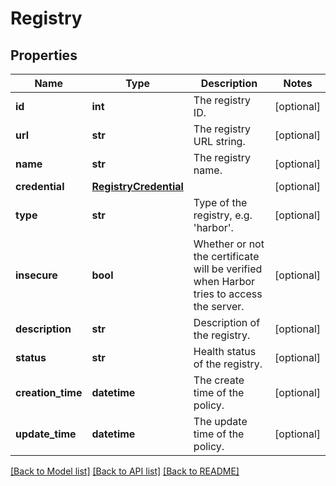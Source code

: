 # Registry

## Properties
Name | Type | Description | Notes
------------ | ------------- | ------------- | -------------
**id** | **int** | The registry ID. | [optional] 
**url** | **str** | The registry URL string. | [optional] 
**name** | **str** | The registry name. | [optional] 
**credential** | [**RegistryCredential**](RegistryCredential.md) |  | [optional] 
**type** | **str** | Type of the registry, e.g. &#39;harbor&#39;. | [optional] 
**insecure** | **bool** | Whether or not the certificate will be verified when Harbor tries to access the server. | [optional] 
**description** | **str** | Description of the registry. | [optional] 
**status** | **str** | Health status of the registry. | [optional] 
**creation_time** | **datetime** | The create time of the policy. | [optional] 
**update_time** | **datetime** | The update time of the policy. | [optional] 

[[Back to Model list]](../README.md#documentation-for-models) [[Back to API list]](../README.md#documentation-for-api-endpoints) [[Back to README]](../README.md)


